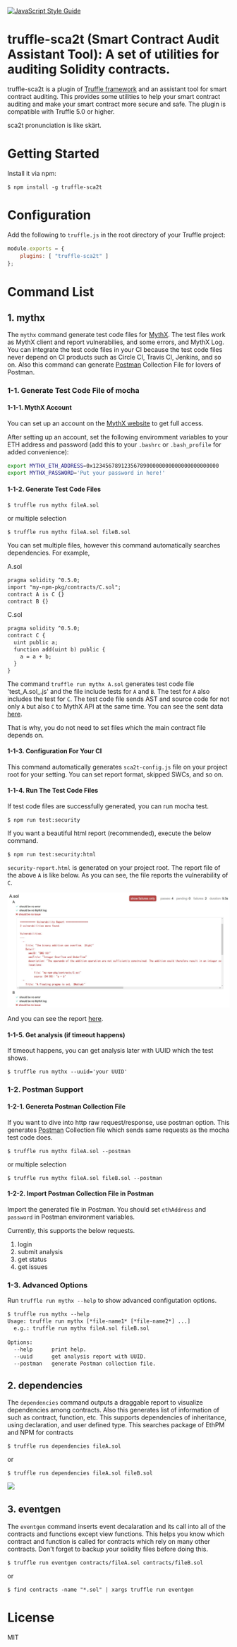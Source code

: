 [![JavaScript Style Guide](https://img.shields.io/badge/code_style-standard-brightgreen.svg)](https://standardjs.com)
# truffle-sca2t (Smart Contract Audit Assistant Tool): A set of utilities for auditing Solidity contracts.

truffle-sca2t is a plugin of [Truffle framework](https://truffleframework.com/docs/truffle/overview) and an assistant tool for smart contract auditing. This provides some utilities to help your smart contract auditing and make your smart contract more secure and safe. The plugin is compatible with Truffle 5.0 or higher.

sca2t pronunciation is like skärt.

# Getting Started

Install it via npm:

```
$ npm install -g truffle-sca2t
```

# Configuration
Add the following to `truffle.js` in the root directory of your Truffle project:
```javascript
module.exports = {
    plugins: [ "truffle-sca2t" ]
};
```

# Command List
## 1. mythx
The `mythx` command generate test code files for [MythX](https://mythx.io/). The test files work as MythX client and report vulnerabilies, and some errors, and MythX Log. You can integrate the test code files in your CI because the test code files never depend on CI products such as Circle CI, Travis CI, Jenkins, and so on.
Also this command can generate [Postman](https://www.getpostman.com/) Collection File for lovers of Postman.

### 1-1. Generate Test Code File of mocha
#### 1-1-1. MythX Account
You can set up an account on the [MythX website](https://mythx.io) to get full access.

After setting up an account, set the following enviromment variables to your ETH address and password (add this to your `.bashrc` or `.bash_profile` for added convenience):
```bash
export MYTHX_ETH_ADDRESS=0x1234567891235678900000000000000000000000
export MYTHX_PASSWORD='Put your password in here!'
```

#### 1-1-2. Generate Test Code Files
```
$ truffle run mythx fileA.sol
```
or multiple selection
```
$ truffle run mythx fileA.sol fileB.sol
```

You can set multiple files, however this command automatically searches dependencies. For example,

A.sol
```solidity
pragma solidity ^0.5.0;
import "my-npm-pkg/contracts/C.sol";
contract A is C {}
contract B {}
```

C.sol
```solidity
pragma solidity ^0.5.0;
contract C {
  uint public a;
  function add(uint b) public {
    a = a + b;
  }
}
```

The command `truffle run mythx A.sol` generates test code file 'test_A.sol_.js' and the file include tests for `A` and `B`. The test for `A` also includes the test for `C`. The test code file sends AST and source code for not only `A` but also `C` to MythX API at the same time. You can see the sent data [here](https://github.com/tagomaru/static-for-github/blob/master/truffle-sca2t/truffle-sca2t-mythx/data1.json). 

That is why, you do not need to set files which the main contract file depends on.

#### 1-1-3. Configuration For Your CI
This command automatically generates `sca2t-config.js` file on your project root for your setting. You can set report format, skipped SWCs, and so on.

#### 1-1-4. Run The Test Code Files
If test code files are successfully generated, you can run mocha test.

```
$ npm run test:security
```

If you want a beautiful html report (recommended), execute the below command.

```
$ npm run test:security:html
```

`security-report.html` is generated on your project root. The report file of the above `A` is like below. As you can see, the file reports the vulnerability of `C`.

<img src="https://github.com/tagomaru/static-for-github/blob/master/truffle-sca2t/truffle-sca2t-mythx/sample-report1.jpg">

And you can see the report [here](http://htmlpreview.github.io/?https://github.com/tagomaru/static-for-github/blob/master/truffle-sca2t/truffle-sca2t-mythx/security-report1.html).

#### 1-1-5. Get analysis (if timeout happens)
If timeout happens, you can get analysis later with UUID which the test shows.
```
$ truffle run mythx --uuid='your UUID'
```

### 1-2. Postman Support
#### 1-2-1. Genereta Postman Collection File
If you want to dive into http raw request/response, use postman option.
This generates [Postman](https://www.getpostman.com/) Collection file which sends same requests as the mocha test code does.
```
$ truffle run mythx fileA.sol --postman
```
or multiple selection
```
$ truffle run mythx fileA.sol fileB.sol --postman
```
#### 1-2-2. Import Postman Collection File in Postman
Import the generated file in Postman.
You should set `ethAddress` and `password` in Postman environment variables.

Currently, this supports the below requests.
1. login
2. submit analysis
3. get status
4. get issues

### 1-3. Advanced Options
Run `truffle run mythx --help` to show advanced configutation options.
```console
$ truffle run mythx --help
Usage: truffle run mythx [*file-name1* [*file-name2*] ...]
  e.g.: truffle run mythx fileA.sol fileB.sol

Options:
  --help      print help.
  --uuid      get analysis report with UUID.
  --postman   generate Postman collection file.

```

## 2. dependencies

The `dependencies` command outputs a draggable report to visualize dependencies among contracts.
Also this generates list of information of such as contract, function, etc.
This supports dependencies of inheritance, using declaration, and user defined type.
This searches package of EthPM and NPM for contracts

```
$ truffle run dependencies fileA.sol
```

or

```
$ truffle run dependencies fileA.sol fileB.sol
```

<img src="https://raw.githubusercontent.com/wiki/tagomaru/sca2t/images/dependencies.png" height="236">

## 3. eventgen

The `eventgen` command inserts event decalaration and its call into all of the contracts and functions except view functions.
This helps you know which contract and function is called for contracts which rely on many other contracts.
Don't forget to backup your solidity files before doing this.

```
$ truffle run eventgen contracts/fileA.sol contracts/fileB.sol
```
or

```
$ find contracts -name "*.sol" | xargs truffle run eventgen
```

# License
MIT
